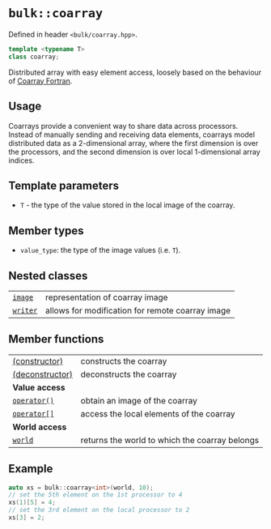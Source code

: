 # `bulk::coarray`

Defined in header `<bulk/coarray.hpp>`.

```cpp
template <typename T>
class coarray;
```

Distributed array with easy element access, loosely based on the behaviour of [Coarray Fortran](https://en.wikipedia.org/wiki/Coarray_Fortran).

## Usage

Coarrays provide a convenient way to share data across processors. Instead of
manually sending and receiving data elements, coarrays model distributed data
as a 2-dimensional array, where the first dimension is over the processors,
and the second dimension is over local 1-dimensional array indices.

## Template parameters

* `T` - the type of the value stored in the local image of the coarray.

## Member types

- `value_type`: the type of the image values (i.e. `T`).

## Nested classes
|                               |                                                  |
|-------------------------------|--------------------------------------------------|
| [`image`](coarray/image.md)   | representation of coarray image                  |
| [`writer`](coarray/writer.md) | allows for modification for remote coarray image |

## Member functions
|                                                     |                                                |
|-----------------------------------------------------|------------------------------------------------|
| [(constructor)](coarray/constructor.md)             | constructs the coarray                         |
| [(deconstructor)](coarray/deconstructor.md)         | deconstructs the coarray                       |
| **Value access**                                    |                                                |
| [`operator()`](coarray/parentheses_operator.md)     | obtain an image of the coarray                 |
| [`operator[]`](coarray/square_brackets_operator.md) | access the local elements of the coarray       |
| **World access**                                    |                                                |
| [`world`](coarray/world.md)                         | returns the world to which the coarray belongs |

## Example

```cpp
auto xs = bulk::coarray<int>(world, 10);
// set the 5th element on the 1st processor to 4
xs(1)[5] = 4;
// set the 3rd element on the local processor to 2
xs[3] = 2;
```

